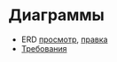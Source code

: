 # Диаграммы
- ERD [просмотр](/documentation/ERD.svg), [правка](https://drive.google.com/file/d/1oZuyPfy40A1k8cG-4t6qGJ0O5u_OflCk/view?usp=sharing)
- [Требования](requirements.md)

